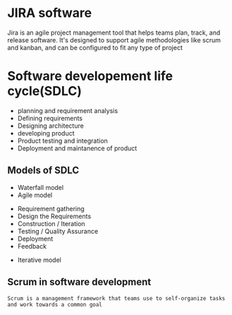 # JIRA software
  Jira is an agile project management tool that helps teams plan, track, and release software. It's designed to support agile methodologies like scrum and kanban, and can be configured to fit any type of project
# Software developement life cycle(SDLC)
  * planning and requirement analysis
  * Defining requirements
  * Designing architecture
  * developing product
  * Product testing and integration
  * Deployment and maintanence of product
## Models of SDLC
  * Waterfall model
  * Agile model
   - Requirement gathering
   - Design the Requirements
   - Construction / Iteration
   - Testing / Quality Assurance
   - Deployment
   - Feedback 
  * Iterative model
## Scrum in software development   
    Scrum is a management framework that teams use to self-organize tasks and work towards a common goal
 
